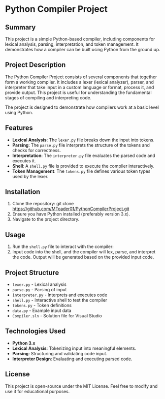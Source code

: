 # Python Compiler Project

## Summary
This project is a simple Python-based compiler, including components for lexical analysis, parsing, interpretation, and token management. It demonstrates how a compiler can be built using Python from the ground up.

## Project Description
The Python Compiler Project consists of several components that together form a working compiler. It includes a lexer (lexical analyzer), parser, and interpreter that take input in a custom language or format, process it, and provide output. This project is useful for understanding the fundamental stages of compiling and interpreting code.

The project is designed to demonstrate how compilers work at a basic level using Python.

## Features
- **Lexical Analysis**: The `lexer.py` file breaks down the input into tokens.
- **Parsing**: The `parse.py` file interprets the structure of the tokens and checks for correctness.
- **Interpretation**: The `interpreter.py` file evaluates the parsed code and executes it.
- **Shell**: A `shell.py` file is provided to execute the compiler interactively.
- **Token Management**: The `tokens.py` file defines various token types used by the lexer.

## Installation
1. Clone the repository:
git clone https://github.com/MToader01/PythonCompilerProject.git
2. Ensure you have Python installed (preferably version 3.x).
3. Navigate to the project directory.

## Usage
1. Run the `shell.py` file to interact with the compiler:
2. Input code into the shell, and the compiler will lex, parse, and interpret the code. Output will be generated based on the provided input code.

## Project Structure
- `lexer.py` - Lexical analysis
- `parse.py` - Parsing of input
- `interpreter.py` - Interprets and executes code
- `shell.py` - Interactive shell to test the compiler
- `tokens.py` - Token definitions
- `data.py` - Example input data
- `Compiler.sln` - Solution file for Visual Studio

## Technologies Used
- **Python 3.x**
- **Lexical Analysis**: Tokenizing input into meaningful elements.
- **Parsing**: Structuring and validating code input.
- **Interpreter Design**: Evaluating and executing parsed code.

## License
This project is open-source under the MIT License. Feel free to modify and use it for educational purposes.

